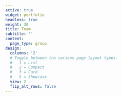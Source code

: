 ```yaml
---
active: true
widget: portfolio
headless: true
weight: 30
title: Team
subtitle: ''
content:
  page_type: group
design:
  columns: '2'
  # Toggle between the various page layout types.
  #   1 = List
  #   2 = Compact
  #   3 = Card
  #   5 = Showcase
  view: 2
  flip_alt_rows: false
---
```

